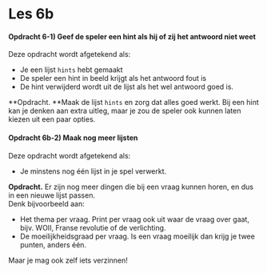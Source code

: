 # Les 6b

#### Opdracht 6-1) Geef de speler een hint als hij of zij het antwoord niet weet

Deze opdracht wordt afgetekend als:

* Je een lijst `hints` hebt gemaakt
* De speler een hint in beeld krijgt als het antwoord fout is
* De hint verwijderd wordt uit de lijst als het wel antwoord goed is.

**Opdracht. **Maak de lijst `hints` en zorg dat alles goed werkt. Bij een hint kan je denken aan extra uitleg, maar je zou de speler ook kunnen laten kiezen uit een paar opties.&#x20;

#### Opdracht 6b-2) Maak nog meer lijsten

Deze opdracht wordt afgetekend als:

* Je minstens nog één lijst in je spel verwerkt.

**Opdracht.** Er zijn nog meer dingen die bij een vraag kunnen horen, en dus in een nieuwe lijst passen. \
Denk bijvoorbeeld aan:&#x20;

* Het thema per vraag. Print per vraag ook uit waar de vraag over gaat, bijv. WOII, Franse revolutie of de verlichting.
* De moeilijkheidsgraad per vraag. Is een vraag moeilijk dan krijg je twee punten, anders één.

Maar je mag ook zelf iets verzinnen!

